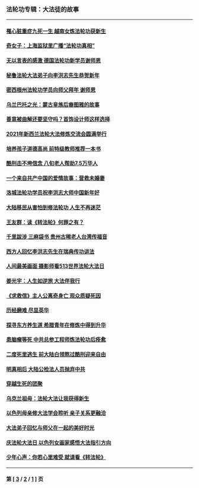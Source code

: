 ### 法轮功专辑：大法徒的故事
---
#### [罹心脏重症九死一生 越南女炼法轮功获新生](../../pages/nf1147481/n13732766.md?06280430) 
#### [奇女子：上海监狱里广播“法轮功真相”](../../pages/nf1147481/n13726443.md?06280430) 
#### [无以言表的感激 德国法轮功新学员谢师恩](../../pages/nf1147481/n13543790.md?06280430) 
#### [秘鲁法轮大法弟子向李洪志先生恭贺新年](../../pages/nf1147481/n13540182.md?06280430) 
#### [密西根州法轮功学员向师父拜年 谢师恩](../../pages/nf1147481/n13538183.md?06280430) 
#### [乌兰巴托之光：蒙古皇族后裔图雅的故事](../../pages/nf1147481/n13155759.md?06280430) 
#### [善意被曲解还要坚守吗？首饰设计师这样选择](../../pages/nf1147481/n13077575.md?06280430) 
#### [2021年新西兰法轮大法修炼交流会圆满举行](../../pages/nf1147481/n13033149.md?06280430) 
#### [培养孩子道德高尚 前特级教师推荐一本书](../../pages/nf1147481/n12938640.md?06280430) 
#### [酷刑击不垮信念 八旬老人帮助7.5万华人](../../pages/nf1147481/n12880712.md?06280430) 
#### [一个来自共产中国的爱情故事：营救未婚妻](../../pages/nf1147481/n12778386.md?06280430) 
#### [洛城法轮功学员祝李洪志大师中国新年好](../../pages/nf1147481/n12724685.md?06280430) 
#### [大陆移民从害怕到修法轮功 人生不再迷茫](../../pages/nf1147481/n12414325.md?06280430) 
#### [王友群：读《转法轮》何罪之有？](../../pages/nf1147481/n12408647.md?06280430) 
#### [千里跋涉 三麻袋书 贵州古稀老人台湾传福音](../../pages/nf1147481/n12198750.md?06280430) 
#### [西方人回忆李洪志先生在瑞典传功讲法](../../pages/nf1147481/n12099607.md?06280430) 
#### [人间最美画面 摄影师看513世界法轮大法日](../../pages/nf1147481/n12094118.md?06280430) 
#### [姜光宇：人生如逆旅 大法伴我行](../../pages/nf1147481/n12088664.md?06280430) 
#### [《求救信》主人公离奇身亡 观众质疑死因](../../pages/nf1147481/n11845215.md?06280430) 
#### [历经磨难 尽显英华](../../pages/nf1147481/n11723297.md?06280430) 
#### [探寻东方养生道 希腊青年在修炼中得到升华](../../pages/nf1147481/n11494502.md?06280430) 
#### [患脑瘤等死 中共总参工程师炼法轮功后痊愈](../../pages/nf1147481/n11466682.md?06280430) 
#### [二度死里逃生 前大陆白领熬过酷刑迎来自由](../../pages/nf1147481/n11368594.md?06280430) 
#### [明真相后 大陆公检法人员抛弃中共](../../pages/nf1147481/n11358618.md?06280430) 
#### [穿越生死的团聚](../../pages/nf1147481/n11258922.md?06280430) 
#### [乌克兰祖母：法轮大法让我获得新生](../../pages/nf1147481/n11269457.md?06280430) 
#### [以色列母亲修大法学会聆听 亲子关系更融洽](../../pages/nf1147481/n11268195.md?06280430) 
#### [大法弟子回忆与师父在一起的美好时光](../../pages/nf1147481/n11267759.md?06280430) 
#### [庆法轮大法日 以色列女画家感悟大法指引方向](../../pages/nf1147481/n11267735.md?06280430) 
#### [少年心声：你若心里难受 就请看《转法轮》](../../pages/nf1147481/n11267496.md?06280430) 

---
#### 第 [ [3](./3.md?06280430) / [2](./2.md?06280430) / [1](./1.md?06280430) ] 页
